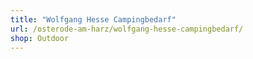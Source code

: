 ```yaml
---
title: "Wolfgang Hesse Campingbedarf"
url: /osterode-am-harz/wolfgang-hesse-campingbedarf/
shop: Outdoor
---
```

